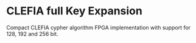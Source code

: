 # CLEFIA full Key Expansion

Compact CLEFIA cypher algorithm FPGA implementation with support for 128, 192 and 256 bit.
